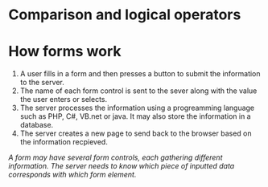# Comparison and logical operators

# How forms work

1. A user fills in a form and then presses a button to submit the information to the server.  
2. The name of each form control is sent to the sever along with the value the user enters or selects.  
3. The server processes the information using a progreamming language such as PHP, C#, VB.net or java. 
It may also store the information in a database.  
4. The server creates a new page to send back to the browser based on the information recpieved. 

_A form may have several form controls, each gathering different information. The server needs to know which
piece of inputted data corresponds with which form element._





  

